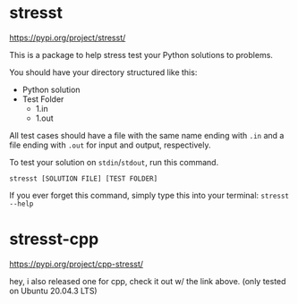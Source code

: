 # stresst
https://pypi.org/project/stresst/

This is a package to help stress test your Python solutions to problems.

You should have your directory structured like this:

- Python solution
- Test Folder
	- 1.in
	- 1.out

All test cases should have a file with the same name ending with `.in` and a file ending with `.out` for input and output, respectively.

To test your solution on `stdin`/`stdout`, run this command.

`stresst [SOLUTION FILE] [TEST FOLDER]`

If you ever forget this command, simply type this into your terminal:
`stresst --help`


# stresst-cpp
https://pypi.org/project/cpp-stresst/

hey, i also released one for cpp, check it out w/ the link above.
(only tested on Ubuntu 20.04.3 LTS)
